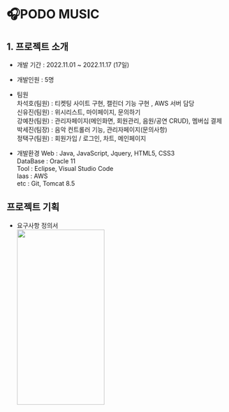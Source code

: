 # 🎧PODO MUSIC
## 1. 프로젝트 소개
- 개발 기간 : 2022.11.01 ~ 2022.11.17 (17일) <br>


- 개발인원 : 5명 <br>
- 팀원<br>
  차석호(팀원) : 티켓팅 사이트 구현, 캘린더 기능 구현 , AWS 서버 담당<br>
  신유진(팀원) : 위시리스트, 마이페이지, 문의하기<br>
  강예찬(팀원) : 관리자페이지(메인화면, 회원관리, 음원/공연 CRUD), 멤버십 결제<br>
  박세진(팀장) : 음악 컨트롤러 기능, 관리자페이지(문의사항)<br>
  정택구(팀원) : 회원가입 / 로그인, 차트, 메인페이지<br>

- 개발환경
  Web : Java, JavaScript, Jquery, HTML5, CSS3 <br>
  DataBase : Oracle 11 <br>
  Tool : Eclipse, Visual Studio Code <br>
  Iaas : AWS <br>
  etc : Git, Tomcat 8.5 <br>

## 프로젝트 기획
- 요구사항 정의서<br>
  <img src="qwer.jpg" width="200" height="400"/>
